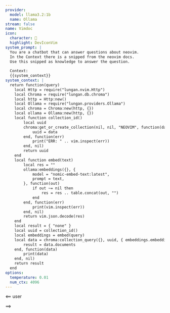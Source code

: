 ```yaml
---
provider:
  model: llama3.2:1b
  name: Ollama
stream: false
name: Vimdoc
icon:
  character: 
  highlight: DevIconVim
system_prompt: |
  You are a chatbot that can answer questions about neovim.
  In the Context there is a snipped from the neovim docs.
  Use this snipped as knowledge to answer the question.
  
  Context:
  {{system_context}}
system_context: |
  return function(query)
    local Http = require("lungan.nvim.Http")
    local Chroma = require("lungan.db.chroma")
    local http = Http:new()
    local Ollama = require("lungan.providers.Ollama")
    local chroma = Chroma:new(http, {})
    local ollama = Ollama:new(http, {})
    local function collection_id()
    	local uuid
    	chroma:get_or_create_collection(nil, nil, "NEOVIM", function(data)
    		uuid = data
    	end, function(err)
    		print("ERR: " .. vim.inspect(err))
    	end, nil)
    	return uuid
    end
    local function embed(text)
    	local res = ""
    	ollama:embeddings({}, {
    		model = "nomic-embed-text:latest",
    		prompt = text,
    	}, function(out)
    		if out ~= nil then
    			res = res .. table.concat(out, "")
    		end
    	end, function(err)
    		print(vim.inspect(err))
    	end, nil)
    	return vim.json.decode(res)
    end
    local result = { "none" }
  	local uuid = collection_id()
  	local embeddings = embed(query)
  	local data = chroma:collection_query({}, uuid, { embeddings.embedding }, 5, function(data)
        result = data.documents
  	end, function(data)
  		print(data)
  	end, nil)
    return result
  end
options:
  temperature: 0.01
  num_ctx: 4096
---
```


<== user

==>
